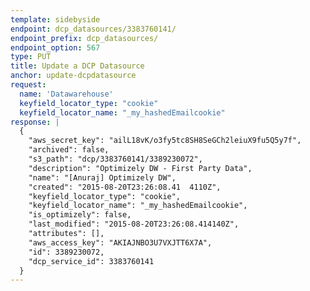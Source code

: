 ```yaml
---
template: sidebyside
endpoint: dcp_datasources/3383760141/
endpoint_prefix: dcp_datasources/
endpoint_option: 567
type: PUT
title: Update a DCP Datasource
anchor: update-dcpdatasource
request:
  name: 'Datawarehouse'
  keyfield_locator_type: "cookie"
  keyfield_locator_name: "_my_hashedEmailcookie"
response: |
  {
    "aws_secret_key": "ailL18vK/o3fy5tc8SH8SeGCh2leiuX9fu5Q5y7f",
    "archived": false,
    "s3_path": "dcp/3383760141/3389230072",
    "description": "Optimizely DW - First Party Data",
    "name": "[Anuraj] Optimizely DW",
    "created": "2015-08-20T23:26:08.41	4110Z",
    "keyfield_locator_type": "cookie",
    "keyfield_locator_name": "_my_hashedEmailcookie",
    "is_optimizely": false,
    "last_modified": "2015-08-20T23:26:08.414140Z",
    "attributes": [],
    "aws_access_key": "AKIAJNBO3U7VXJTT6X7A",
    "id": 3389230072,
    "dcp_service_id": 3383760141
  }
---
```

